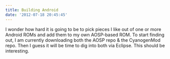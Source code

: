 ```yaml
---
title: Building Android
date: '2012-07-18 20:45:45'
---
```



I wonder how hard it is going to be to pick pieces I like out of one or more Android ROMs and add them to my own AOSP-based ROM. To start finding out, I am currently downloading both the AOSP repo & the CyanogenMod repo. Then I guess it will be time to dig into both via Eclipse. This should be interesting.


